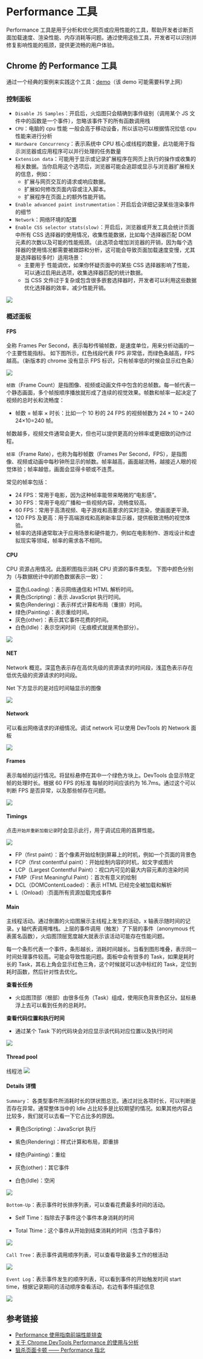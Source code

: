 # Performance 工具

Performance 工具是用于分析和优化网页或应用性能的工具，帮助开发者诊断页面加载速度、渲染性能、内存消耗等问题。通过使用这些工具，开发者可以识别并修复影响性能的瓶颈，提供更流畅的用户体验。

## Chrome 的 Performance 工具

通过一个经典的案例来实践这个工具：[demo](https://googlechrome.github.io/devtools-samples/jank/)（该 demo 可能需要科学上网）

### 控制面板

- `Disable JS Samples`：开启后，火焰图只会精确到事件级别（调用某个 JS 文件中的函数是一个事件），忽略该事件下的所有函数调用栈
- `CPU`：电脑的 cpu 性能 一般会高于移动设备，所以该功可以根据情况拉低 cpu 性能来进行分析
- `Hardware Concurrency`：表示系统中 CPU 核心或线程的数量，此功能用于指示浏览器或应用程序可以并行处理的任务数量
- `Extension data`：可能用于显示或记录扩展程序在网页上执行的操作或收集的相关数据。当你启用这个选项后，浏览器可能会追踪或显示与浏览器扩展相关的信息，例如：
  - 扩展与网页交互的请求或响应数据。
  - 扩展如何修改页面内容或注入脚本。
  - 扩展程序在页面上的额外性能开销。
- `Enable advanced paint instrumentation`：开启后会详细记录某些渲染事件的细节
- `Network`：网络环境的配置
- `Enable CSS selector stats(slow)`：开启后，浏览器或开发工具会统计页面中所有 CSS 选择器的使用情况，收集性能数据，比如每个选择器匹配 DOM 元素的次数以及可能的性能瓶颈。（此选项会增加浏览器的开销，因为每个选择器的使用情况都需要被跟踪和分析，这可能会导致页面加载速度变慢，尤其是选择器较多时）适用场景：
  - 主要用于 性能调优，如果你怀疑页面中的某些 CSS 选择器影响了性能，可以通过启用此选项，收集选择器匹配的统计数据。
  - 当 CSS 文件过于复杂或包含很多嵌套选择器时，开发者可以利用这些数据优化选择器的效率，减少性能开销。

![](other-performance.assets/other-performance-1.png)

### 概述面板

#### FPS

全称 Frames Per Second，表示每秒传输帧数，是速度单位，用来分析动画的一个主要性能指标。 如下图所示，红色线段代表 FPS 非常低，而绿色条越高，FPS 越高。（新版本的 chrome 没有显示 FPS 标识，只有帧率低的时候会显示红色条）

![](other-performance.assets/other-performance-2.png)

`帧数`（Frame Count）是指图像、视频或动画文件中包含的总帧数。每一帧代表一个静态画面，多个帧按顺序播放就形成了连续的视觉效果。帧数和帧率一起决定了视频的总时长和流畅度：

- 帧数 = 帧率 × 时长：比如一个 10 秒的 24 FPS 的视频帧数为 24 × 10 = 240 24×10=240 帧。

帧数越多，视频文件通常会更大，但也可以提供更高的分辨率或更细致的动作过程。

`帧率`（Frame Rate），也称为每秒帧数（Frames Per Second，FPS），是指图像、视频或动画中每秒钟所显示的帧数。帧率越高，画面越流畅，越接近人眼的视觉体验；帧率越低，画面会显得卡顿或不连贯。

常见的帧率包括：

- 24 FPS：常用于电影，因为这种帧率能带来略微的“电影感”。
- 30 FPS：常用于电视广播和一些视频内容，流畅度较高。
- 60 FPS：常用于高清视频、电子游戏和高要求的实时渲染，使画面更平滑。
- 120 FPS 及更高：用于高端游戏和高刷新率显示器，提供极致流畅的视觉体验。
- 帧率的选择通常取决于应用场景和硬件能力，例如在电影制作、游戏设计和虚拟现实等领域，帧率的需求各不相同。

#### CPU

CPU 资源占用情况。此面积图指示消耗 CPU 资源的事件类型。
下图中颜色分别为（与数据统计中的颜色数据表示一致）：

- 蓝色(Loading)：表示网络通信和 HTML 解析时间。
- 黄色(Scripting)：表示 JavaScript 执行时间。
- 紫色(Rendering)：表示样式计算和布局（重排）时间。
- 绿色(Painting)：表示重绘时间。
- 灰色(other)：表示其它事件花费的时间。
- 白色(Idle)：表示空闲时间（无痕模式就是黑色部分）。

![](other-performance.assets/other-performance-3.png)

#### NET

Network 概览。深蓝色表示存在高优先级的资源请求的时间段，浅蓝色表示存在低优先级的资源请求的时间段。

Net 下方显示的是对应时间轴显示的图像

![](other-performance.assets/other-performance-4.png)

#### Network

可以看出网络请求的详细情况。调试 network 可以使用 DevTools 的 Network 面板

![](other-performance.assets/other-performance-5.png)

#### Frames

表示每帧的运行情况。将鼠标悬停在其中一个绿色方块上。DevTools 会显示特定帧的处理时长。根据 60 FPS 的标准 每帧的时间应该约为 16.7ms。通过这个可以判断 FPS 是否异常，以及那些帧存在问题。

![](other-performance.assets/other-performance-6.png)

#### Timings

点击`开始并重新加载记录`时会显示此行，用于调试应用的首屏性能。

![](other-performance.assets/other-performance-7.png)

- FP（first paint）：首个像素开始绘制到屏幕上的时机，例如一个页面的背景色
- FCP（first contentful paint）：开始绘制内容的时机，如文字或图片
- LCP（Largest Contentful Paint）：视口内可见的最大内容元素的渲染时间
- FMP（First Meaningful Paint）：首次有意义的绘制
- DCL（DOMContentLoaded）：表示 HTML 已经完全被加载和解析
- L（Onload）:页面所有资源加载完成事件

#### Main

主线程活动。通过倒置的火焰图展示主线程上发生的活动，x 轴表示随时间的记录。y 轴代表调用堆栈。上层的事件调用（触发）了下层的事件（anonymous 代表匿名函数），火焰图顶层宽度越大就表示该活动可能存在性能问题。

每一个条形代表一个事件，条形越长，消耗时间越长。当看到图形堆叠，表示同一时间处理事件较高。可能会导致性能问题。面板中会有很多的 Task，如果是耗时长的 Task，其右上角会显示红色三角，这个时候就可以选中标红的 Task，定位到耗时函数，然后针对性去优化。

**查看长任务**

- 火焰图顶部（根部）由很多任务（Task）组成，使用灰色背景色区分。鼠标悬浮上去可以看到任务的总耗时。

**查看代码位置和执行时间**

- 通过某个 Task 下的代码块会对应显示该代码对应位置以及执行时间

![](other-performance.assets/other-performance-8.png)

#### Thread pool

线程池
![](other-performance.assets/other-performance-9.png)

#### Details 详情

`Summary`： 各类型事件所消耗时长的饼状图总览。通过对比各项时长，可以判断是否存在异常。通常整体当中的 Idle 占比较多是比较期望的情况。如果其他内容占比较多，我们就可以去看一下它占比多的原因。

- 黄色(Scripting)：JavaScript 执行

- 紫色(Rendering)：样式计算和布局，即重排

- 绿色(Painting)：重绘

- 灰色(other)：其它事件

- 白色(Idle)：空闲

![](other-performance.assets/other-performance-10.png)

`Bottom-Up`：表示事件时长排序列表，可以查看花费最多时间的活动。

- Self Time：指除去子事件这个事件本身消耗的时间

- Total Ttime：这个事件从开始到结束消耗的时间（包含子事件）

![](other-performance.assets/other-performance-11.png)

`Call Tree`：表示事件调用顺序列表，可以查看导致最多工作的根活动

![](other-performance.assets/other-performance-12.png)

`Event Log`：表示事件发生的顺序列表，可以看到事件的开始触发时间 start time，根据记录期间的活动顺序查看活动，右边有事件描述信息

![](other-performance.assets/other-performance-13.png)

## 参考链接

- [Performance 使用指南前端性能排查](https://pengzhenglong.github.io/2023/03/31/Performance%E4%BD%BF%E7%94%A8%E6%8C%87%E5%8D%97%E5%89%8D%E7%AB%AF%E6%80%A7%E8%83%BD%E6%8E%92%E6%9F%A5/)
- [关于 Chrome DevTools Performance 的使用与分析](https://juejin.cn/post/7124197466991231007#heading-7)
- [狙杀页面卡顿 —— Performance 指北](https://juejin.cn/post/6844903651262070791#heading-0)
